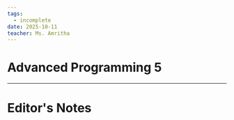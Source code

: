 ```yaml
---
tags:
  - incomplete
date: 2025-10-11
teacher: Ms. Amritha
---
```

# Advanced Programming 5

----------------------------------------------------------------
# Editor's Notes